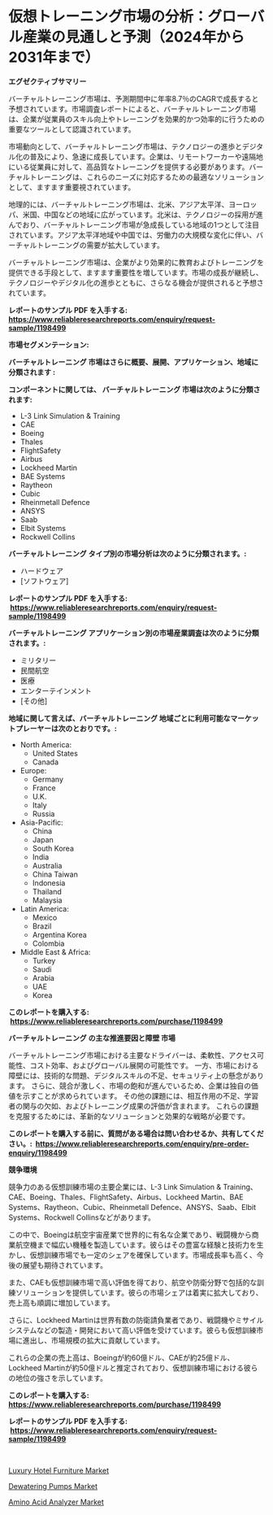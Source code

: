 <p><h1>仮想トレーニング市場の分析：グローバル産業の見通しと予測（2024年から2031年まで）</h1></p><p><strong>エグゼクティブサマリー</strong></p>
<p><p>バーチャルトレーニング市場は、予測期間中に年率8.7％のCAGRで成長すると予想されています。市場調査レポートによると、バーチャルトレーニング市場は、企業が従業員のスキル向上やトレーニングを効果的かつ効率的に行うための重要なツールとして認識されています。</p><p>市場動向として、バーチャルトレーニング市場は、テクノロジーの進歩とデジタル化の普及により、急速に成長しています。企業は、リモートワーカーや遠隔地にいる従業員に対して、高品質なトレーニングを提供する必要があります。バーチャルトレーニングは、これらのニーズに対応するための最適なソリューションとして、ますます重要視されています。</p><p>地理的には、バーチャルトレーニング市場は、北米、アジア太平洋、ヨーロッパ、米国、中国などの地域に広がっています。北米は、テクノロジーの採用が進んでおり、バーチャルトレーニング市場が急成長している地域の1つとして注目されています。アジア太平洋地域や中国では、労働力の大規模な変化に伴い、バーチャルトレーニングの需要が拡大しています。</p><p>バーチャルトレーニング市場は、企業がより効果的に教育およびトレーニングを提供できる手段として、ますます重要性を増しています。市場の成長が継続し、テクノロジーやデジタル化の進歩とともに、さらなる機会が提供されると予想されています。</p></p>
<p><strong>レポートのサンプル PDF を入手する: <a href="https://www.reliableresearchreports.com/enquiry/request-sample/1198499">https://www.reliableresearchreports.com/enquiry/request-sample/1198499</a></strong></p>
<p><strong>市場セグメンテーション:</strong></p>
<p><strong> バーチャルトレーニング 市場はさらに概要、展開、アプリケーション、地域に分類されます :</strong></p>
<p><strong>コンポーネントに関しては、 バーチャルトレーニング 市場は次のように分類されます: &nbsp;</strong></p>
<p><ul><li>L-3 Link Simulation & Training</li><li>CAE</li><li>Boeing</li><li>Thales</li><li>FlightSafety</li><li>Airbus</li><li>Lockheed Martin</li><li>BAE Systems</li><li>Raytheon</li><li>Cubic</li><li>Rheinmetall Defence</li><li>ANSYS</li><li>Saab</li><li>Elbit Systems</li><li>Rockwell Collins</li></ul></p>
<p><strong> バーチャルトレーニング タイプ別の市場分析は次のように分類されます。:</strong></p>
<p><ul><li>ハードウェア</li><li>[ソフトウェア]</li></ul></p>
<p><strong>レポートのサンプル PDF を入手する: &nbsp;<a href="https://www.reliableresearchreports.com/enquiry/request-sample/1198499">https://www.reliableresearchreports.com/enquiry/request-sample/1198499</a></strong></p>
<p><strong> バーチャルトレーニング アプリケーション別の市場産業調査は次のように分類されます。:</strong></p>
<p><ul><li>ミリタリー</li><li>民間航空</li><li>医療</li><li>エンターテインメント</li><li>[その他]</li></ul></p>
<p><strong>地域に関して言えば、バーチャルトレーニング 地域ごとに利用可能なマーケットプレーヤーは次のとおりです。:</strong></p>
<p><ul>
    <li>
        North America:
        <ul>
            <li>United States</li>
            <li>Canada</li>
        </ul>
    </li>
    <li>
        Europe:
        <ul>
            <li>Germany</li>
            <li>France</li>
            <li>U.K.</li>
            <li>Italy</li>
            <li>Russia</li>
        </ul>
    </li>
    <li>
        Asia-Pacific:
        <ul>
            <li>China</li>
            <li>Japan</li>
            <li>South Korea</li>
            <li>India</li>
            <li>Australia</li>
            <li>China Taiwan</li>
            <li>Indonesia</li>
            <li>Thailand</li>
            <li>Malaysia</li>
        </ul>
    </li>
    <li>
        Latin America:
        <ul>
            <li>Mexico</li>
            <li>Brazil</li>
            <li>Argentina Korea</li>
            <li>Colombia</li>
        </ul>
    </li>
    <li>
        Middle East & Africa:
        <ul>
            <li>Turkey</li>
            <li>Saudi</li>
            <li>Arabia</li>
            <li>UAE</li>
            <li>Korea</li>
        </ul>
    </li>
    </ul></p>
<p><strong>このレポートを購入する: &nbsp;<a href="https://www.reliableresearchreports.com/purchase/1198499">https://www.reliableresearchreports.com/purchase/1198499</a></strong></p>
<p><strong>バーチャルトレーニング の主な推進要因と障壁 市場</strong></p>
<p><p>バーチャルトレーニング市場における主要なドライバーは、柔軟性、アクセス可能性、コスト効率、およびグローバル展開の可能性です。 一方、市場における障壁には、技術的な問題、デジタルスキルの不足、セキュリティ上の懸念があります。 さらに、競合が激しく、市場の飽和が進んでいるため、企業は独自の価値を示すことが求められています。 その他の課題には、相互作用の不足、学習者の関与の欠如、およびトレーニング成果の評価が含まれます。 これらの課題を克服するためには、革新的なソリューションと効果的な戦略が必要です。</p></p>
<p><strong>このレポートを購入する前に、質問がある場合は問い合わせるか、共有してください。:&nbsp; <a href="https://www.reliableresearchreports.com/enquiry/pre-order-enquiry/1198499">https://www.reliableresearchreports.com/enquiry/pre-order-enquiry/1198499</a></strong></p>
<p><strong>競争環境</strong></p>
<p><p>競争力のある仮想訓練市場の主要企業には、L-3 Link Simulation & Training、CAE、Boeing、Thales、FlightSafety、Airbus、Lockheed Martin、BAE Systems、Raytheon、Cubic、Rheinmetall Defence、ANSYS、Saab、Elbit Systems、Rockwell Collinsなどがあります。</p><p>この中で、Boeingは航空宇宙産業で世界的に有名な企業であり、戦闘機から商業航空機まで幅広い機種を製造しています。彼らはその豊富な経験と技術力を生かし、仮想訓練市場でも一定のシェアを確保しています。市場成長率も高く、今後の展望も期待されています。</p><p>また、CAEも仮想訓練市場で高い評価を得ており、航空や防衛分野で包括的な訓練ソリューションを提供しています。彼らの市場シェアは着実に拡大しており、売上高も順調に増加しています。</p><p>さらに、Lockheed Martinは世界有数の防衛請負業者であり、戦闘機やミサイルシステムなどの製造・開発において高い評価を受けています。彼らも仮想訓練市場に進出し、市場規模の拡大に貢献しています。</p><p>これらの企業の売上高は、Boeingが約60億ドル、CAEが約25億ドル、Lockheed Martinが約50億ドルと推定されており、仮想訓練市場における彼らの地位の強さを示しています。</p></p>
<p><strong>このレポートを購入する: &nbsp; <a href="https://www.reliableresearchreports.com/purchase/1198499">https://www.reliableresearchreports.com/purchase/1198499</a></strong></p>
<p><strong>レポートのサンプル PDF を入手する: &nbsp;<a href="https://www.reliableresearchreports.com/enquiry/request-sample/1198499">https://www.reliableresearchreports.com/enquiry/request-sample/1198499</a></strong><strong></strong></p>
<p>&nbsp;</p>
<p><p><a href="https://view.publitas.com/reportprime-1/luxury-hotel-furniture-market-size-growth-outlook-from-2023-to-2030-projecting-at-markets-trends-analysis-by-application-regional-outlook-and-revenue/">Luxury Hotel Furniture Market</a></p><p><a href="https://view.publitas.com/reportprime-1/dewatering-pumps-market-share-market-new-trends-analysis-report-by-type-by-application-by-end-use-by-region-and-segment-forecasts-2023-2030/">Dewatering Pumps Market</a></p><p><a href="https://view.publitas.com/reportprime-1/amino-acid-analyzer-market-size-2023-2030-global-industrial-analysis-key-geographical-regions-market-share-top-key-players-product-types-and-forecast-research-report/">Amino Acid Analyzer Market</a></p></p>